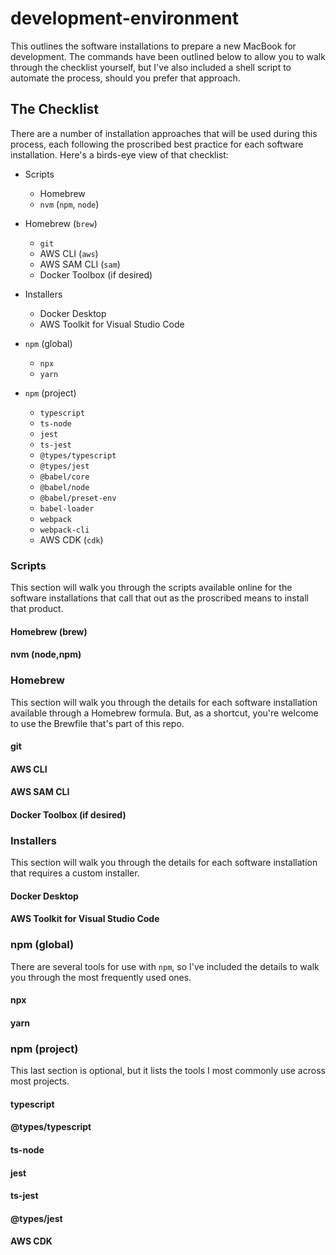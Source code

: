 # development-environment
This outlines the software installations to prepare a new MacBook for development. The commands have been outlined below to allow you to walk through the checklist yourself, but I've also included a shell script to automate the process, should you prefer that approach.

## The Checklist
There are a number of installation approaches that will be used during this process, each following the proscribed best practice for each software installation. Here's a birds-eye view of that checklist:

* Scripts
  * Homebrew
  * `nvm` (`npm`, `node`)

* Homebrew (`brew`)
  * `git`
  * AWS CLI (`aws`)
  * AWS SAM CLI (`sam`)
  * Docker Toolbox (if desired)

* Installers
  * Docker Desktop
  * AWS Toolkit for Visual Studio Code

* `npm` (global)
  * `npx`
  * `yarn`

* `npm` (project)
  * `typescript`
  * `ts-node`
  * `jest`
  * `ts-jest`
  * `@types/typescript`
  * `@types/jest`
  * `@babel/core`
  * `@babel/node`
  * `@babel/preset-env`
  * `babel-loader`
  * `webpack`
  * `webpack-cli`
  *  AWS CDK (`cdk`)

### Scripts
This section will walk you through the scripts available online for the software installations that call that out as the proscribed means to install that product.

#### Homebrew (brew)

#### nvm (node,npm)

### Homebrew
This section will walk you through the details for each software installation available through a Homebrew formula. But, as a shortcut, you're welcome to use the Brewfile that's part of this repo.

#### git
#### AWS CLI
#### AWS SAM CLI
#### Docker Toolbox (if desired)

### Installers
This section will walk you through the details for each software installation that requires a custom installer.

#### Docker Desktop
#### AWS Toolkit for Visual Studio Code

### npm (global)
There are several tools for use with `npm`, so I've included the details to walk you through the most frequently used ones.

#### npx
#### yarn

### npm (project)
This last section is optional, but it lists the tools I most commonly use across most projects.

#### typescript
#### @types/typescript
#### ts-node
#### jest
#### ts-jest
#### @types/jest
#### AWS CDK
